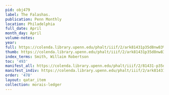 ```yaml
---
pid: obj479
label: The Falashas.
publication: Penn Monthly
location: Philadelphia
full_date: April
month_day: April
volume-notes:
year:
full: https://colenda.library.upenn.edu/phalt/iiif/2/ark81431p35d8nw83%2FSHA256E-s6427029--cce28c261ad37775c5833e60fbb15201b096a41df6142ea26252ebd6b5a8d960.jpeg/full/3500,/0/default.jpg
thumb: https://colenda.library.upenn.edu/phalt/iiif/2/ark81431p35d8nw83%2FSHA256E-s6427029--cce28c261ad37775c5833e60fbb15201b096a41df6142ea26252ebd6b5a8d960.jpeg/full/!200,200/0/default.jpg
index_terms: Smith, Willaim Robertson
toc: '493'
manifest_all: https://colenda.library.upenn.edu/phalt/iiif/2/81431-p35d8nw83/manifest
manifest_indiv: https://colenda.library.upenn.edu/phalt/iiif/2/ark81431p35d8nw83%2FSHA256E-s6427029--cce28c261ad37775c5833e60fbb15201b096a41df6142ea26252ebd6b5a8d960.jpeg
order: '478'
layout: qatar_item
collection: morais-ledger
---
```

